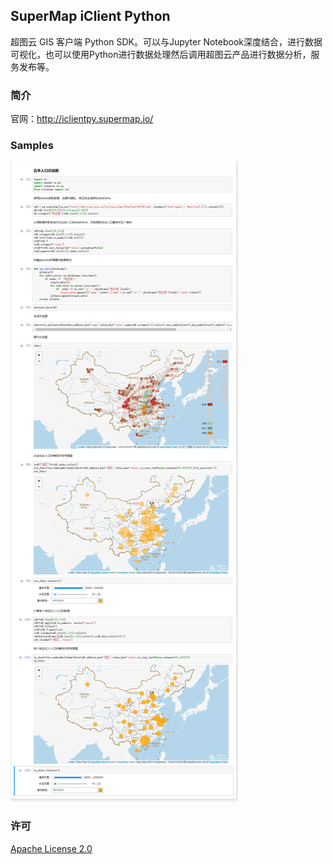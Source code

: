## SuperMap iClient Python

超图云 GIS 客户端 Python SDK。可以与Jupyter Notebook深度结合，进行数据可视化，也可以使用Python进行数据处理然后调用超图云产品进行数据分析，服务发布等。

### 简介

官网：http://iclientpy.supermap.io/

### Samples

![sample](./iclientpy/doc/source/_static/sample.png)

### 许可

[ Apache License 2.0 ](./LICENSE)



